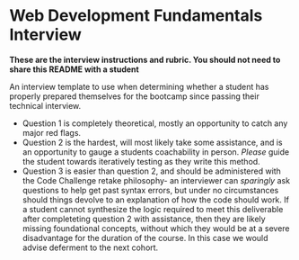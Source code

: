 # Web Development Fundamentals Interview

**These are the interview instructions and rubric. You should not need to share this README with a student**

An interview template to use when determining whether a student has properly prepared themselves for the bootcamp since passing their technical interview.

* Question 1 is completely theoretical, mostly an opportunity to catch any major red flags.
* Question 2 is the hardest, will most likely take some assistance, and is an opportunity to gauge a students coachability in person. *Please* guide the student towards iteratively testing as they write this method.
* Question 3 is easier than question 2, and should be administered with the Code Challenge retake philosophy- an interviewer can *sparingly* ask questions to help get past syntax errors, but under no circumstances should things devolve to an explanation of how the code should work. If a student cannot synthesize the logic required to meet this deliverable after completeting question 2 with assistance, then they are likely missing foundational concepts, without which they would be at a severe disadvantage for the duration of the course. In this case we would advise deferment to the next cohort.